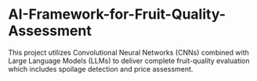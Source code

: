 # AI-Framework-for-Fruit-Quality-Assessment
 This project utilizes Convolutional Neural Networks (CNNs) combined with Large Language Models (LLMs) to deliver complete fruit-quality evaluation which includes spoilage detection and price assessment.
